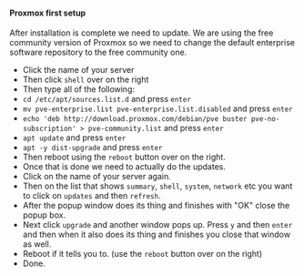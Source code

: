 #### Proxmox first setup
After installation is complete we need to update. We are using the free community version of Proxmox so we need to change the default enterprise software repository to the free community one.
- Click the name of your server
- Then click `shell` over on the right
- Then type all of the following:
- `cd /etc/apt/sources.list.d` and press `enter`
- `mv pve-enterprise.list pve-enterprise.list.disabled` and press `enter`
- `echo 'deb http://download.proxmox.com/debian/pve buster pve-no-subscription' > pve-community.list` and press `enter`
- `apt update` and press `enter`
- `apt -y dist-upgrade` and press `enter`
- Then reboot using the `reboot` button over on the right.
- Once that is done we need to actually do the updates.
- Click on the name of your server again. 
- Then on the list that shows `summary`, `shell`, `system`, `network` etc you want to click on `updates` and then `refresh`.
- After the popup window does its thing and finishes with "OK" close the popup box.
- Next click `upgrade` and another window pops up. Press `y` and then `enter` and then when it also does its thing and finishes you close that window as well.
- Reboot if it tells you to. (use the `reboot` button over on the right)
- Done.

